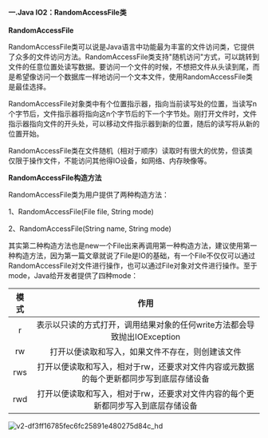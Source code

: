 #### 一.Java IO2：RandomAccessFile类

**RandomAccessFile**

RandomAccessFile类可以说是Java语言中功能最为丰富的文件访问类，它提供了众多的文件访问方法。RandomAccessFile类支持"随机访问"方式，可以跳转到文件的任意位置处读写数据。要访问一个文件的时候，不想把文件从头读到尾，而是希望像访问一个数据库一样地访问一个文本文件，使用RandomAccessFile类是最佳选择。

RandomAccessFile对象类中有个位置指示器，指向当前读写处的位置，当读写n个字节后，文件指示器将指向这n个字节后的下一个字节处。刚打开文件时，文件指示器指向文件的开头处，可以移动文件指示器到新的位置，随后的读写将从新的位置开始。

RandomAccessFile类在文件随机（相对于顺序）读取时有很大的优势，但该类仅限于操作文件，不能访问其他得IO设备，如网络、内存映像等。

**RandomAccessFile构造方法**

RandomAccessFile类为用户提供了两种构造方法：

1、RandomAccessFile(File file, String mode)

2、RandomAccessFile(String name, String mode)

其实第二种构造方法也是new一个File出来再调用第一种构造方法，建议使用第一种构造方法，因为第一篇文章就说了File是IO的基础，有一个File不仅仅可以通过RandomAccessFile对文件进行操作，也可以通过File对象对文件进行操作。至于mode，Java给开发者提供了四种mode：

| 模式 |                             作用                             |
| :--: | :----------------------------------------------------------: |
|  r   | 表示以只读的方式打开，调用结果对象的任何write方法都会导致抛出IOException |
|  rw  |       打开以便读取和写入，如果文件不存在，则创建该文件       |
| rws  | 打开以便读取和写入，相对于rw，还要求对文件内容或元数据的每个更新都同步写到底层存储设备 |
| rwd  | 打开以便读取和写入，相对于rw，还要求对文件内容的每个更新都同步写入到底层存储设备 |

![v2-df3ff16785fec6fc25891e480275d84c_hd](E:\Typora笔记\Pic\v2-df3ff16785fec6fc25891e480275d84c_hd.jpg)


